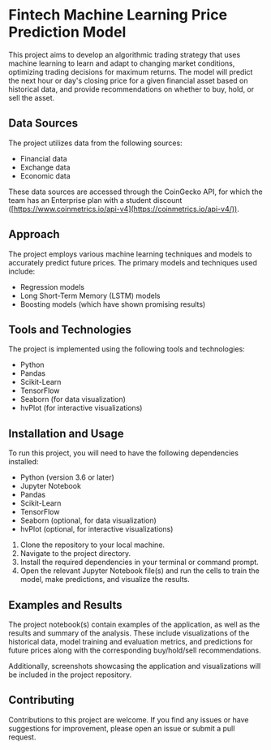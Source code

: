 # Fintech Machine Learning Price Prediction Model

This project aims to develop an algorithmic trading strategy that uses machine learning to learn and adapt to changing market conditions, optimizing trading decisions for maximum returns. The model will predict the next hour or day's closing price for a given financial asset based on historical data, and provide recommendations on whether to buy, hold, or sell the asset.

## Data Sources

The project utilizes data from the following sources:

- Financial data
- Exchange data
- Economic data

These data sources are accessed through the CoinGecko API, for which the team has an Enterprise plan with a student discount ([https://www.coinmetrics.io/api-v4](https://coinmetrics.io/api-v4/)).

## Approach

The project employs various machine learning techniques and models to accurately predict future prices. The primary models and techniques used include:

- Regression models
- Long Short-Term Memory (LSTM) models
- Boosting models (which have shown promising results)

## Tools and Technologies

The project is implemented using the following tools and technologies:

- Python
- Pandas
- Scikit-Learn
- TensorFlow
- Seaborn (for data visualization)
- hvPlot (for interactive visualizations)

## Installation and Usage

To run this project, you will need to have the following dependencies installed:

- Python (version 3.6 or later)
- Jupyter Notebook
- Pandas
- Scikit-Learn
- TensorFlow
- Seaborn (optional, for data visualization)
- hvPlot (optional, for interactive visualizations)

1. Clone the repository to your local machine.
2. Navigate to the project directory.
3. Install the required dependencies in your terminal or command prompt.
5. Open the relevant Jupyter Notebook file(s) and run the cells to train the model, make predictions, and visualize the results.

## Examples and Results

The project notebook(s) contain examples of the application, as well as the results and summary of the analysis. These include visualizations of the historical data, model training and evaluation metrics, and predictions for future prices along with the corresponding buy/hold/sell recommendations.

Additionally, screenshots showcasing the application and visualizations will be included in the project repository.

## Contributing

Contributions to this project are welcome. If you find any issues or have suggestions for improvement, please open an issue or submit a pull request.
